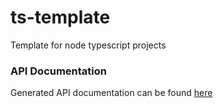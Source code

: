 # ts-template
Template for node typescript projects

### API Documentation
Generated API documentation can be found [here](./docs/index.md)
